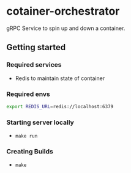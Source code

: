 # cotainer-orchestrator

gRPC Service to spin up and down a container.

## Getting started

### Required services

- Redis to maintain state of container

### Required envs

```sh
export REDIS_URL=redis://localhost:6379
```

### Starting server locally

- `make run`

### Creating Builds

- `make`
